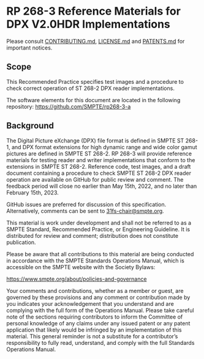 # RP 268-3 Reference Materials for DPX V2.0HDR Implementations

Please consult [CONTRIBUTING.md](./CONTRIBUTING.md), [LICENSE.md](./LICENSE.md) and [PATENTS.md](./PATENTS.md) for important notices.

## Scope

This Recommended Practice specifies test images and a procedure to check correct operation of ST 268-2 DPX reader implementations.

The software elements for this document are located in the following repository: https://github.com/SMPTE/rp268-3-a

## Background

The Digital Picture eXchange (DPX) file format is defined in SMPTE ST 268-1, and DPX format extensions for high dynamic range and wide color gamut pictures are defined in SMPTE ST 268-2. RP 268-3 will provide reference materials for testing reader and writer implementations that conform to the extensions in SMPTE ST 268-2. Reference code, test images, and a draft document containing a procedure to check SMPTE ST 268-2 DPX reader operation are available on GitHub for public review and comment. The feedback period will close no earlier than May 15th, 2022, and no later than February 15th, 2023.
 
GitHub issues are preferred for discussion of this specification. Alternatively, comments can be sent to 31fs-chair@smpte.org.
 
This material is work under development and shall not be referred to as a SMPTE Standard, Recommended Practice, or Engineering Guideline. It is distributed for review and comment; distribution does not constitute publication.
 
Please be aware that all contributions to this material are being conducted in accordance with the SMPTE Standards Operations Manual, which is accessible on the SMPTE website with the Society Bylaws:
 
https://www.smpte.org/about/policies-and-governance
 
Your comments and contributions, whether as a member or guest, are governed by these provisions and any comment or contribution made by you indicates your acknowledgement that you understand and are complying with the full form of the Operations Manual. Please take careful note of the sections requiring contributors to inform the Committee of personal knowledge of any claims under any issued patent or any patent application that likely would be infringed by an implementation of this material. This general reminder is not a substitute for a contributor’s responsibility to fully read, understand, and comply with the full Standards Operations Manual.
